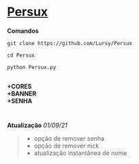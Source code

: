 # [Persux](https://www.youtube.com/channel/UCwmkiKIZHL1wscYHfIINZKw)
**Comandos**  

 ```
 git clone https://github.com/Lursy/Persux
 ```  
```
cd Persux
```  
```
python Persux.py
```  
##
**+CORES**  
**+BANNER**  
**+SENHA**  
#
**Atualização**  *01/09/21*
> - opção de remover senha  
> - opção de remover nick  
> - atualização instantânea de nome    
